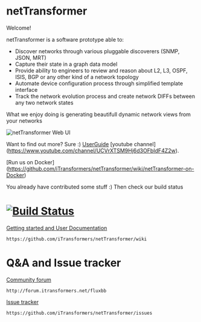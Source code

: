 netTransformer
==============
Welcome!

netTransformer is a software prototype able to:
*	Discover networks through various pluggable discoverers (SNMP, JSON, MRT)
*	Capture their state in a graph data model
*	Provide ability to engineers to review and reason about L2, L3, OSPF, ISIS, BGP or any other kind of a network topology
*	Automate device configuration process through simplified template interface
*	Track the network evolution process and create network DIFFs between any two network states

What we enjoy doing is generating beautifull dynamic network views from your networks

![netTransformer Web UI](https://github.com/iTransformers/netTransformer/blob/master/media/webui.png)

Want to find out more? Sure :)
[UserGuide](http://www.itransformers.net/UserGuide-Pirin.pdf) 
[youtube channel] (https://www.youtube.com/channel/UCVrXTSM9Hj6d3OFbIdF4Z2w). 

[Run us on Docker] (https://github.com/iTransformers/netTransformer/wiki/netTransformer-on-Docker)

You already have contributed some stuff :) Then check our build status

[![Build Status](http://build.itransformers.net:8080/buildStatus/icon?job=netTransformer-jobs/netTransformerPlumberPipe)](http://build.itransformers.net:8080/job/netTransformer-jobs/job/netTransformerPlumberPipe/) 
==============

[Getting started and User Documentation](https://github.com/iTransformers/netTransformer/wiki)

```
https://github.com/iTransformers/netTransformer/wiki

```

Q&A and Issue tracker
==============

[Community forum](http://forum.itransformers.net/fluxbb/index.php) 
```
http://forum.itransformers.net/fluxbb

```

[Issue tracker](https://github.com/iTransformers/netTransformer/issues)

```
https://github.com/iTransformers/netTransformer/issues

```



